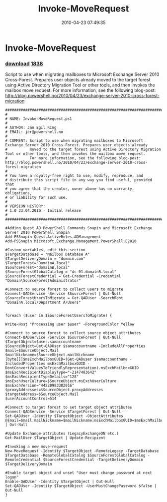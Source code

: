 ﻿---
pid:            1803
parent:         0
children:       1838
poster:         Jan Egil Ring
title:          Invoke-MoveRequest
date:           2010-04-23 07:49:35
description:    Script to use when migrating mailboxes to Microsoft Exchange Server 2010 Cross-Forest. Prepares user objects already moved to the target forest using Active Directory Migration Tool or other tools, and then invokes the mailbox move request.
For more information, see the following blog-post: http://blog.powershell.no/2010/04/23/exchange-server-2010-cross-forest-migration
format:         posh
---

# Invoke-MoveRequest

### [download](1803.ps1)  [1838](1838.md)

Script to use when migrating mailboxes to Microsoft Exchange Server 2010 Cross-Forest. Prepares user objects already moved to the target forest using Active Directory Migration Tool or other tools, and then invokes the mailbox move request.
For more information, see the following blog-post: http://blog.powershell.no/2010/04/23/exchange-server-2010-cross-forest-migration

```posh
###########################################################################
#
# NAME: Invoke-MoveRequest.ps1
#
# AUTHOR: Jan Egil Ring
# EMAIL: jer@powershell.no
#
# COMMENT: Script to use when migrating mailboxes to Microsoft Exchange Server 2010 Cross-Forest. Prepares user objects already 
#          moved to the target forest using Active Directory Migration Tool or other tools, and then invokes the mailbox move request.
#          For more information, see the following blog-post: http://blog.powershell.no/2010/04/23/exchange-server-2010-cross-forest-migration
#
# You have a royalty-free right to use, modify, reproduce, and
# distribute this script file in any way you find useful, provided that
# you agree that the creator, owner above has no warranty, obligations,
# or liability for such use.
#
# VERSION HISTORY:
# 1.0 23.04.2010 - Initial release
#
###########################################################################

#Adding Quest AD PowerShell Commands Snapin and Microsoft Exchange Server 2010 PowerShell Snapin
Add-PSSnapin Quest.ActiveRoles.ADManagement
Add-PSSnapin Microsoft.Exchange.Management.PowerShell.E2010

#Custom variables, edit this section
$TargetDatabase = "Mailbox Database A"
$TargetDeliveryDomain = "domain.com"
$TargetForest="DomainA.local"
$SourceForest="domainB.local"
$SourceForestGlobalCatalog = "dc-01.domainB.local"
$SourceForestCredential = Get-Credential -Credential "Domain\SourceForestAdministrator"

#Connect to source forest to collect users to migrate
Connect-QADService -Service $SourceForest | Out-Null
$SourceForestUsersToMigrate = Get-QADUser -SearchRoot "DomainA.local/Department A/Users"


foreach ($user in $SourceForestUsersToMigrate) {

Write-Host "Processing user $user" -ForegroundColor Yellow

#Connect to source forest to collect source object attributes
Connect-QADService -Service $SourceForest | Out-Null
$TargetObject=$user.samaccountname
$SourceObject=Get-QADUser $samaccountname -IncludeAllProperties
$mail=$SourceObject.Mail
$mailNickname=$SourceObject.mailNickname
[byte[]]$msExchMailboxGUID=(Get-QADuser $samaccountname -IncludedProperties msExchMailboxGUID -DontConvertValuesToFriendlyRepresentation).msExchMailboxGUID
$msExchRecipientDisplayType="-2147483642"
$msExchRecipientTypeDetails="128"
$msExchUserCulture=$SourceObject.msExchUserCulture
$msExchVersion="44220983382016"
$proxyAddresses=$SourceObject.proxyAddresses
$targetAddress=$SourceObject.Mail
$userAccountControl=514

#Connect to target forest to set target object attributes
Connect-QADService -Service $TargetForest | Out-Null
Set-QADUser -Identity $TargetObject -ObjectAttributes @{mail=$mail;mailNickname=$mailNickname;msExchMailboxGUID=$msExchMailboxGUID;msExchRecipientDisplayType=$msExchRecipientDisplayType;msExchRecipientTypeDetails=$msExchRecipientTypeDetails;msExchUserCulture=$msExchUserCulture;msExchVersion=$msExchVersion;proxyAddresses=$proxyAddresses;targetAddress=$targetAddress;userAccountControl=$userAccountControl;msExchUserCulture=$msExchUserCulture} | Out-Null

#Update Exchange-attributes (LegacyExchangeDN etc.)
Get-MailUser $TargetObject | Update-Recipient

#Invoking a new move-request
New-MoveRequest -Identity $TargetObject -RemoteLegacy -TargetDatabase $TargetDatabase -RemoteGlobalCatalog $SourceForestGlobalCatalog -RemoteCredential $SourceForestCredential -TargetDeliveryDomain $TargetDeliveryDomain

#Enable target object and unset "User must change password at next logon"
Enable-QADUser -Identity $TargetObject | Out-Null
Set-QADUser -Identity $TargetObject -UserMustChangePassword $false | Out-Null
}
```
